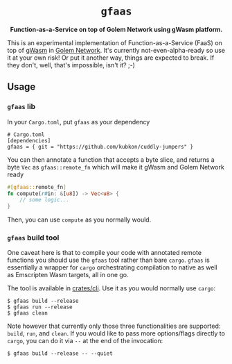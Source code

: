 <div align="center">
  <h1><code>gfaas</code></h1>

  <p>
    <strong>Function-as-a-Service on top of Golem Network using gWasm platform.</strong>
  </p>
</div>

This is an experimental implementation of Function-as-a-Service (FaaS)
on top of [gWasm] in [Golem Network]. It's currently not-even-alpha-ready
so use it at your own risk! Or put it another way, things are expected
to break. If they don't, well, that's impossible, isn't it? ;-)

[gWasm]: https://docs.golem.network/#/Products/gWASM/About
[Golem Network]: https://golem.network/

## Usage

### `gfaas` lib

In your `Cargo.toml`, put `gfaas` as your dependency

```
# Cargo.toml
[dependencies]
gfaas = { git = "https://github.com/kubkon/cuddly-jumpers" }
```

You can then annotate a function that accepts a byte slice, and
returns a byte `Vec` as `gfaas::remote_fn` which will make it gWasm and
Golem Network ready

```rust
#[gfaas::remote_fn]
fn compute(r#in: &[u8]) -> Vec<u8> {
    // some logic...
}
```

Then, you can use `compute` as you normally would.

### `gfaas` build tool

One caveat here is that to compile your code with annotated remote functions
you should use the `gfaas` tool rather than bare `cargo`. `gfaas` is essentially
a wrapper for `cargo` orchestrating compilation to native as well as Emscripten Wasm
targets, all in one go.

The tool is available in [crates/cli](crates/cli). Use it as you would normally use
`cargo`:

```
$ gfaas build --release
$ gfaas run --release
$ gfaas clean
```

Note however that currently only those three functionalities are supported: `build`, `run`,
and `clean`. If you would like to pass more options/flags directly to `cargo`, you can
do it via `--` at the end of the invocation:

```
$ gfaas build --release -- --quiet
```
